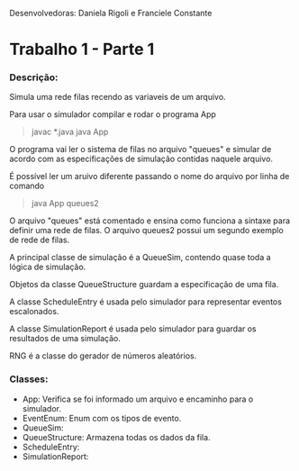 Desenvolvedoras: Daniela Rigoli e Franciele Constante

# Trabalho 1 - Parte 1

### Descrição:
Simula uma rede filas recendo as variaveis de um arquivo.

Para usar o simulador compilar e rodar o programa App

>javac *.java
>java App

O programa vai ler o sistema de filas no arquivo "queues" e simular de acordo com as especificações de simulação contidas naquele arquivo.

É possível ler um aruivo diferente passando o nome do arquivo por linha de comando

>java App queues2

O arquivo "queues" está comentado e ensina como funciona a sintaxe para definir uma rede de filas. O arquivo queues2 possui um segundo exemplo de rede de filas.

A principal classe de simulação é a QueueSim, contendo quase toda a lógica de simulação.

Objetos da classe QueueStructure guardam a especificação de uma fila.

A classe ScheduleEntry é usada pelo simulador para representar eventos escalonados.

A classe SimulationReport é usada pelo simulador para guardar os resultados de uma simulação.

RNG é a classe do gerador de números aleatórios.

### Classes:
- App: Verifica se foi informado um arquivo e encaminho para o simulador.
- EventEnum: Enum com os tipos de evento.
- QueueSim:
- QueueStructure: Armazena todas os dados da fila.
- ScheduleEntry: 
- SimulationReport: 
